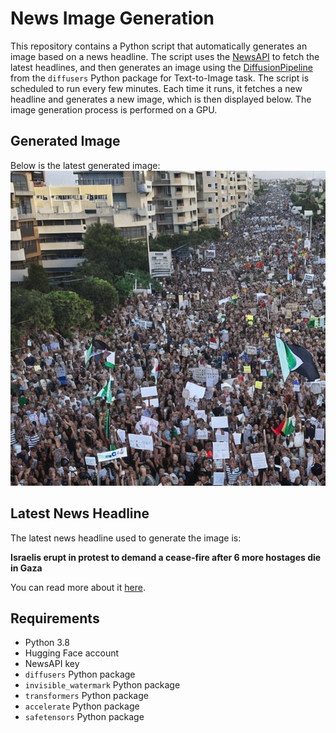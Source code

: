 # News Image Generation
This repository contains a Python script that automatically generates an image based on a news headline. The script uses the [NewsAPI](https://newsapi.org/) to fetch the latest headlines, and then generates an image using the [DiffusionPipeline](https://github.com/huggingface/diffusers) from the `diffusers` Python package for Text-to-Image task.
The script is scheduled to run every few minutes. Each time it runs, it fetches a new headline and generates a new image, which is then displayed below. The image generation process is performed on a GPU.

## Generated Image
Below is the latest generated image:
![Generated Image](image.png)

## Latest News Headline
The latest news headline used to generate the image is:

**Israelis erupt in protest to demand a cease-fire after 6 more hostages die in Gaza**

You can read more about it [here](https://news.google.com/rss/articles/CBMiuwFBVV95cUxPNmhuSV9rYnY0eTNkaVdVbno0QlRwQ3JXVXEwdGxLZTNzLVdsbUhPcGZqanNMR1lJWGVNS2FpRmd0aW8yVlNKR1FDeFQ0VXZYSHk0M1B1OHFNQUx3U0R5anBTWFBNUWFPSUdoSjRoTnJTZVpLbkI5RzhjeTFfNFJhUEdXOXg3WHFITDlGMmtadlpnd2R4WldJS3UwWVNXUC1VaXVUamN2UDg0M1dGUFk0THJCdzVFTmlYWEpV?oc=5).

## Requirements
- Python 3.8
- Hugging Face account
- NewsAPI key
- `diffusers` Python package
- `invisible_watermark` Python package
- `transformers` Python package
- `accelerate` Python package
- `safetensors` Python package
